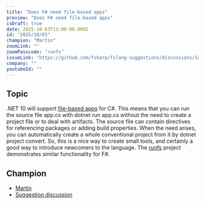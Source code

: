 ```yaml
---
title: "Does F# need file-based apps"
preview: "Does F# need file-based apps"
isDraft: true
date: 2025-10-03T13:00:00.000Z
id: "2025/10/03"
champion: "Martin"
zoomLink: ""
zoomPasscode: "runfs"
issueLink: "https://github.com/fsharp/fslang-suggestions/discussions/1442"
company: ""
youtubeId: ""
---
```


## Topic

.NET 10 will support [file-based apps](https://devblogs.microsoft.com/dotnet/announcing-dotnet-run-app/) for C#. This means that you can run the source file app.cs with dotnet run app.cs without the need to create a project file or to deal with artifacts. The source file can contain directives for referencing packages or adding build properties. When the need arises, you can automatically create a whole conventional project from it by dotnet project convert. So, this is a nice way to create small tools, and certainly a good way to introduce newcomers to the language. The [runfs](https://github.com/Martin521/Runfs?tab=readme-ov-file#runfs) project demonstrates similar functionality for F#.

## Champion

- [Martin](https://github.com/Martin521)
- [Suggestion discussion](https://github.com/fsharp/fslang-suggestions/discussions/1442)
